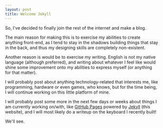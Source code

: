 ```yaml
---
layout: post
title: Welcome Jekyll
---
```

So, I've decided to finally join the rest of the internet and make a blog.
<!--more-->
The main reason for making this is to exercise my abilities to create anything front-end, as I tend to stay in the shadows building things that stay in the back, and thus my designing skills are completely non-existent.

Another reason is would be to exercise my writing. English is not my native language (although preferred), and writing about whatever I feel like would shine some improvement onto my abilities to express myself (or anything for that matter).

I will probably post about anything technology-related that interests me, like programming, hardware or even games, who knows, but for the time being, I will continue working on this little platform of mine.

I will probably post some more in the next few days or weeks about things I am currently working on/with, like [GitHub Pages](https://pages.github.com/) powered by [Jekyll](http://jekyllrb.com/) (this website), and I will most likely do a writeup on the keyboard I recently built!

We'll see.

